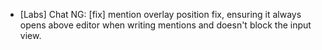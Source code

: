 - [Labs] Chat NG: [fix] mention overlay position fix, ensuring it always opens above editor when writing mentions and doesn't block the input view.
